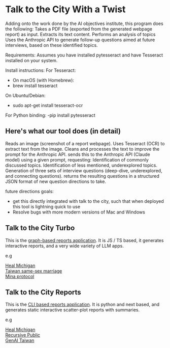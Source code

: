 # Talk to the City With a Twist

Adding onto the work done by the AI objectives institute, this program does the following:
Takes a PDF file (exported from the generated webpage report) as input.
Extracts its text content.
Performs an analysis of topics
Uses the Anthropic API to generate follow-up questions aimed at future interviews, based on these identified topics.



Requirements:
Assumes you have installed pytesseract and have Tesseract installed on your system.


Install instructions:
For Tesseract:
- On macOS (with Homebrew):
- brew install tesseract

On Ubuntu/Debian:
- sudo apt-get install tesseract-ocr

For Python binding:
-pip install pytesseract

## Here's what our tool does (in detail)

Reads an image (screenshot of a report webpage).
Uses Tesseract (OCR) to extract text from the image.
Cleans and processes the text to improve the prompt for the Anthropic API.
sends this to the Anthropic API (Claude model) using a given prompt, requesting:
Identification of commonly discussed topics.
Identification of less mentioned, underexplored topics.
Generation of three sets of interview questions (deep-dive, underexplored, and connecting questions).
returns the resulting questions in a structured JSON format of new question directions to take.

future directions goals: 
- get this directly integrated with talk to the city, such that when deployed this tool is lightning quick to use
- Resolve bugs with more modern versions of Mac and Windows



## Talk to the City Turbo

This is the [graph-based reports application](./turbo). It is JS / TS based, it generates interactive reports, and a very wide variety of LLM apps.

e.g

[Heal Michigan](https://tttc-turbo.web.app/report/heal-michigan-9)  
[Taiwan same-sex marriage](https://tttc-turbo.web.app/report/taiwan-zh)  
[Mina protocol](https://tttc-turbo.web.app/report/mina-protocol)


## Talk to the City Reports

This is the [CLI based reports application](./scatter). It is python and next based, and generates static interactive scatter-plot reports with summaries.

e.g

[Heal Michigan](https://tttc.dev/heal-michigan)  
[Recursive Public](https://tttc.dev/recursive)  
[GenAI Taiwan](https://tttc.dev/genai)
